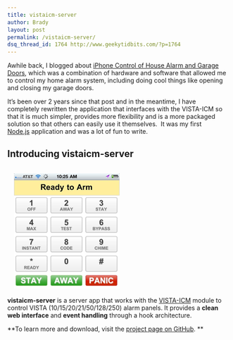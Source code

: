 ```yaml
---
title: vistaicm-server
author: Brady
layout: post
permalink: /vistaicm-server/
dsq_thread_id: 1764 http://www.geekytidbits.com/?p=1764
---
```

Awhile back, I blogged about <a href="/iphone-control-house-alarm-and-garage-doors/" target="_blank">iPhone Control of House Alarm and Garage Doors</a>, which was a combination of hardware and software that allowed me to control my home alarm system, including doing cool things like opening and closing my garage doors.

It&#8217;s been over 2 years since that post and in the meantime, I have completely rewritten the application that interfaces with the VISTA-ICM so that it is much simpler, provides more flexibility and is a more packaged solution so that others can easily use it themselves.  It was my first <a href="http://nodejs.org/" target="_blank">Node.js</a> application and was a lot of fun to write.

## Introducing vistaicm-server

[<img class="size-full wp-image-1765 alignleft" style="margin:15px;" alt="screenshot" src="/media/screenshot.png" width="240" height="262" />][1]  
**vistaicm-server** is a server app that works with the [VISTA-ICM][2] module to control VISTA (10/15/20/21/50/128/250) alarm panels. It provides a **clean web interface** and **event handling** through a hook architecture.

**To learn more and download, visit the <a href="https://github.com/bradyholt/vistaicm-server" target="_blank">project page on GitHub</a>. **

 [1]: /media/screenshot.png
 [2]: http://controlworks.com/modules/Product.aspx?pid=80
